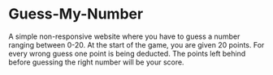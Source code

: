 # Guess-My-Number
A simple non-responsive website where you have to guess a number ranging between 0-20.
At the start of the game, you are given 20 points.
For every wrong guess one point is being deducted.
The points left behind before guessing the right number will be your score.
